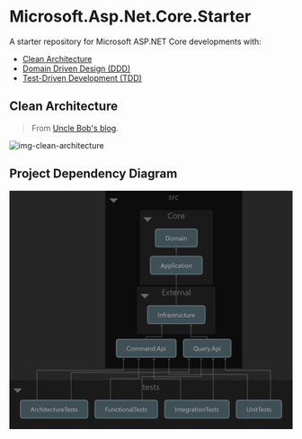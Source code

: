 Microsoft.Asp.Net.Core.Starter
==============================

A starter repository for Microsoft ASP.NET Core developments with:

- [Clean Architecture](https://deviq.com/architecture/clean-architecture)
- [Domain Driven Design (DDD)](https://deviq.com/domain-driven-design/ddd-overview)
- [Test-Driven Development (TDD)](https://deviq.com/testing/testing-overview)

Clean Architecture
------------------

> From [Uncle Bob's blog](https://blog.cleancoder.com/uncle-bob/2012/08/13/the-clean-architecture.html).

![img-clean-architecture](https://blog.cleancoder.com/uncle-bob/images/2012-08-13-the-clean-architecture/CleanArchitecture.jpg)

Project Dependency Diagram
--------------------------

![img-project-dependency](.assets/project-dependency-diagram.png)

